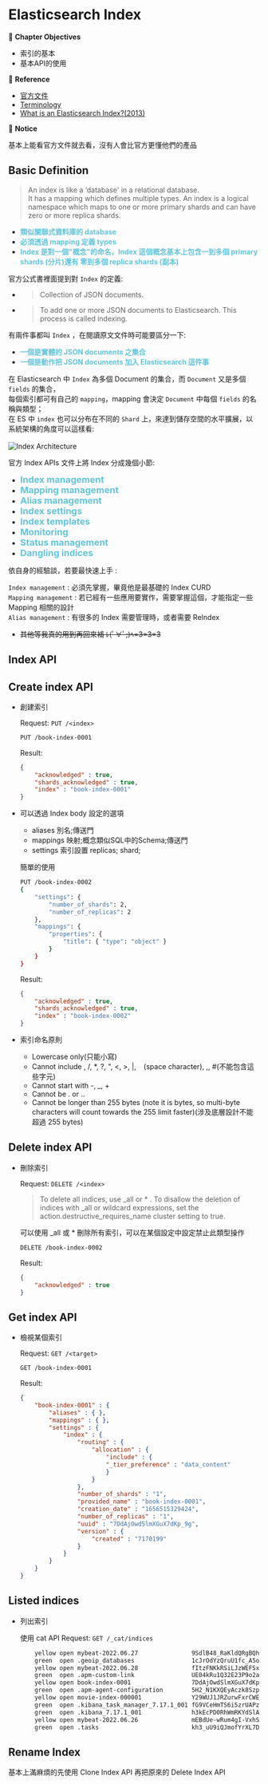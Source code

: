 # Elasticsearch Index

:green_book: **Chapter Objectives**

* 索引的基本
* 基本API的使用

:blue_book: **Reference**

* [官方文件](https://www.elastic.co/guide/en/elasticsearch/reference/current/indices.html)
* [Terminology](https://www.elastic.co/guide/en/elastic-stack-glossary/current/terms.html#i-glos)
* [What is an Elasticsearch Index?(2013)](https://www.elastic.co/blog/what-is-an-elasticsearch-index)

:closed_book: **Notice**

基本上能看官方文件就去看，沒有人會比官方更懂他們的產品

## Basic Definition

> An index is like a ‘database' in a relational database.  
> It has a mapping which defines multiple types.
> An index is a logical namespace which maps to one or more primary shards and can have zero or more replica shards.

* <font color="63C5DA">**類似關聯式資料庫的 database**</font>
* <font color="63C5DA">**必須透過 mapping 定義 types**</font>
* <font color="63C5DA">**Index 是對一個"概念"的命名，Index 這個概念基本上包含一到多個 primary shards (分片)還有 零到多個 replica shards (副本)**</font>

官方公式書裡面提到對 `Index` 的定義:  

* > Collection of JSON documents.
* > To add one or more JSON documents to Elasticsearch. This process is called indexing.

有兩件事都叫 `Index` ，在閱讀原文文件時可能要區分一下:

* <font color="63C5DA">**一個是實體的 JSON documents 之集合**</font>
* <font color="63C5DA">**一個是動作把 JSON documents 加入 Elasticsearch 這件事**</font>

在 Elasticsearch 中 `Index` 為多個 Document 的集合，而 `Document` 又是多個 `fields` 的集合，  
每個索引都可有自己的 `mapping`，mapping 會決定 `Document` 中每個 `fields` 的名稱與類型；  
在 ES 中 `index` 也可以分布在不同的 `Shard` 上，來達到儲存空間的水平擴展，以系統架構的角度可以這樣看:  
&nbsp;  
![Index Architecture](../.vuepress/public/es/Index/indexArchitechture.png)
&nbsp;  

官方 Index APIs 文件上將 Index 分成幾個小節:  

* <font color="63C5DA" size="4">**Index management**</font>
* <font color="63C5DA" size="4">**Mapping management**</font>
* <font color="63C5DA" size="4">**Alias management**</font>
* <font color="63C5DA" size="4">**Index settings**</font>
* <font color="63C5DA" size="4">**Index templates**</font>
* <font color="63C5DA" size="4">**Monitoring**</font>
* <font color="63C5DA" size="4">**Status management**</font>
* <font color="63C5DA" size="4">**Dangling indices**</font>

依自身的經驗談，若要最快速上手 :

`Index management`   : 必須先掌握，畢竟他是最基礎的 Index CURD  
`Mapping management` : 若已經有一些應用要實作，需要掌握這個，才能指定一些 Mapping 相關的設計  
`Alias management`   : 有很多的 Index 需要管理時，或者需要 ReIndex  
* ~~其他等我真的用到再回來補 ﾚ(ﾟ∀ﾟ;)ﾍ=З=З=З~~

## Index API

## Create index API

* 創建索引

    Request: `PUT /<index>`

    ```sh
    PUT /book-index-0001
    ```

    Result:

    ```JSON
    {
        "acknowledged" : true,
        "shards_acknowledged" : true,
        "index" : "book-index-0001"
    }
    ```

* 可以透過 Index body 設定的選項

  * aliases 別名;傳送門
  * mappings 映射;概念類似SQL中的Schema;傳送門
  * settings 索引設置 replicas; shard;
  
  簡單的使用

    ```sh
    PUT /book-index-0002
    {
        "settings": {
            "number_of_shards": 2,
            "number_of_replicas": 2
        },
        "mappings": {
            "properties": {
                "title": { "type": "object" }
            }
        }
    }
    ```

    Result:

    ```JSON
    {
        "acknowledged" : true,
        "shards_acknowledged" : true,
        "index" : "book-index-0002"
    }
    ```

* 索引命名原則
  * Lowercase only(只能小寫)
  * Cannot include \, /, *, ?, ", <, >, |, ` ` (space character), ,, #(不能包含這些字元)
  * Cannot start with -, _, +
  * Cannot be . or ..
  * Cannot be longer than 255 bytes (note it is bytes, so multi-byte characters will count towards the 255 limit faster)(涉及底層設計不能超過 255 bytes)

## Delete index API

* 刪除索引

    Request: `DELETE /<index>`

    >To delete all indices, use _all or * . To disallow the deletion of indices with _all or wildcard expressions, set the action.destructive_requires_name cluster setting to true.

    可以使用 _all 或 * 刪除所有索引，可以在某個設定中設定禁止此類型操作

    ```sh
    DELETE /book-index-0002
    ```

    Result:

    ```JSON
    {
        "acknowledged" : true
    }
    ```

## Get index API

* 檢視某個索引
  
  Request: `GET /<target>`

    ```sh
    GET /book-index-0001
    ```

    Result:

    ```JSON
    {
        "book-index-0001" : {
            "aliases" : { },
            "mappings" : { },
            "settings" : {
                "index" : {
                    "routing" : {
                        "allocation" : {
                            "include" : {
                            "_tier_preference" : "data_content"
                            }
                        }
                    },
                    "number_of_shards" : "1",
                    "provided_name" : "book-index-0001",
                    "creation_date" : "1656515329424",
                    "number_of_replicas" : "1",
                    "uuid" : "7DdAjOwdSlmXGuX7dKp_9g",
                    "version" : {
                        "created" : "7170199"
                    }
                }
            }
        }
    }
    ```

## Listed indices

* 列出索引
  
  使用 cat API Request: `GET /_cat/indices`
    ```sh
        yellow open mybeat-2022.06.27               9SdlB48_RaKldQRgBQhKhg 1 1  7    0   243kb   243kb
        green  open .geoip_databases                1cJrOdYzQruU1fc_A5o3Hw 1 0 40   77  75.9mb  75.9mb
        yellow open mybeat-2022.06.28               fItzFNKkRSiLJzWEFSxMzg 1 1  2    0  69.4kb  69.4kb
        green  open .apm-custom-link                UE04kRu1Q32E23P9o2aHWg 1 0  0    0    226b    226b
        yellow open book-index-0001                 7DdAjOwdSlmXGuX7dKp_9g 1 1  0    0    226b    226b
        green  open .apm-agent-configuration        5H2_N1KXQEyAczk8Szpq5w 1 0  0    0    226b    226b
        yellow open movie-index-000001              Y29WUJ1JRZurwFxrCWETBA 1 1  0    0    226b    226b
        green  open .kibana_task_manager_7.17.1_001 fG9VCeHmTS6i5zrUAPzj4A 1 0 17 5910 879.9kb 879.9kb
        green  open .kibana_7.17.1_001              h3kEcPD0RhWmRKYdSlATOQ 1 0 37    3   4.7mb   4.7mb
        yellow open mybeat-2022.06.26               mEBdUe-wRum4gI-VxhSsuA 1 1  4    0 138.6kb 138.6kb
        green  open .tasks                          kh3_uU9iQJmofYrXL7DslQ 1 0 16    0  55.7kb  55.7kb
    ```

## Rename Index

基本上滿麻煩的先使用 Clone Index API 再把原來的 Delete Index API